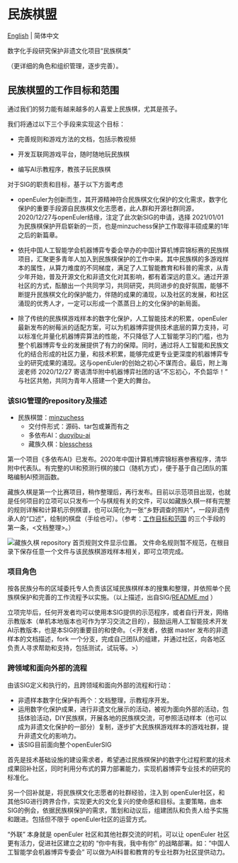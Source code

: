 
# 民族棋盟

[English](./sig-minzuchess.md) | 简体中文

数字化手段研究保护非遗文化项目“民族棋类”

（更详细的角色和组织管理，逐步完善）。

## 民族棋盟的工作目标和范围

通过我们的努力能有越来越多的人喜爱上民族棋，尤其是孩子。

我们将通过以下三个手段来实现这个目标：

 - 完善规则和游戏方法的文档，包括示教视频

 - 开发互联网游戏平台，随时随地玩民族棋

 - 编写AI示教程序，教孩子玩民族棋

对于SIG的职责和目标，基于以下方面考虑

 - openEuler为创新而生，其开源精神符合民族棋文化保护的文化需求，数字化保护的重要手段源自民族棋文化志愿者，此人群和开源社群同源，2020/12/27与openEuler结缘，注定了此次新SIG的申请，选择 2021/01/01 为民族棋保护开启崭新的一页，也是minzuchess保护工作取得丰硕成果的1年之后的新篇章。

 - 依托中国人工智能学会机器博弈专委会举办的中国计算机博弈锦标赛的民族棋项目，汇聚更多青年人加入到民族棋保护的工作中来。其中民族棋的多游戏样本的属性，从算力难度的不同梯度，满足了人工智能教育和科普的需求，从青少年开始，普及开源文化和非遗文化对其影响，都有着深远的意义。通过开源社区的方式，酝酿出一个共同学习，共同研究，共同进步的良好氛围，能够不断提升民族棋文化的保护能力，伴随的成果的涌现，以及社区的发展，和社区涌现的优秀人才，一定可以形成一个蒸蒸日上的文化保护的新局面。

 - 除了传统的民族棋游戏样本的数字化保护，人工智能技术的积累，openEuler最新发布的树莓派的适配方案，可以为机器博弈提供技术底层的算力支持，可以标准化并量化机器博弈算法的性能，不只降低了人工智能学习的门槛，也为整个机器博弈专业的发展提供了有力的保障。同时，通过将人工智能和民族文化的结合形成的社区力量，和技术积累，能够完成更专业更深度的机器博弈专业的研究成果的涌现。这与openEuler的创始之初心不谋而合。最后，附上海波老师 2020/12/27 寄语清华附中机器博弈社团的话“不忘初心，不负韶华！” 与社区共勉，共同为青年人搭建一个更大的舞台。

### 该SIG管理的repository及描述

- 民族棋盟：[minzuchess](./)
  - 交付件形式：源码、tar包或兼而有之
  - 多依布AI：[duoyibu-ai](https://gitee.com/yuandj/duoyibu-ai)
  - 藏族久棋：[blesschess](https://gitee.com/yuandj/blesschess)


第一个项目《多依布AI》已发布。2020年中国计算机博弈锦标赛参赛程序，清华附中代表队。有完整的UI和预测行棋的接口（随机方式），便于基于自己团队的策略编制AI预测函数。

藏族久棋是第一个比赛项目，稍作整理后，再行发布。目前以示范项目出现，也就是任何项目的立项可以只发布一个与棋规有关的文件，可以如藏族久棋一样有完整的规则详解和计算机示例棋谱，也可以简化为一张“乡野调查的照片”，一段非遗传承人的“口述”，绘制的棋盘（手绘也可）。（参考：[工作目标和范围](./sig-minzuchess_cn.md#%E6%B0%91%E6%97%8F%E6%A3%8B%E7%9B%9F%E7%9A%84%E5%B7%A5%E4%BD%9C%E7%9B%AE%E6%A0%87%E5%92%8C%E8%8C%83%E5%9B%B4) 的三个手段的第一条，<文档整理>。）

![藏族久棋 repository 首页规则文件显示位置。](https://images.gitee.com/uploads/images/2021/0102/104445_5573c970_5631341.jpeg "jiudoc.jpg")
文件命名规则暂不规范，在根目录下保存任意一个文件与该民族棋游戏样本相关，即可立项完成。

### 项目角色

按各民族分布的区域委托专人负责该区域民族棋样本的搜集和整理，并依照单个民族棋保护和完善的工作流程予以实施。（以上描述，出自SIG/[README.md](./README.md) ）

立项完毕后，任何开发者均可以使用本SIG提供的示范程序，或者自行开发，网络示教版本（单机本地版本也可作为学习交流之目的），鼓励运用人工智能技术开发AI示教版本，也是本SIG的重要目的和使命。（<开发者，依据 master 发布的非遗样本的文档描述，fork 一个分支，完成自己团队的组建，并通过社区，向各地区负责人寻求帮助和支持，包括测试，试玩等。>）

### 跨领域和面向外部的流程

由该SIG定义和执行的，且跨领域和面向外部的流程和行动：

  - 非遗样本数字化保护有两个：文档整理，示教程序开发。
  - 运用数字化保护成果，进行非遗文化展示的活动，被视为面向外部的活动，包括体验活动，DIY民族棋，开展各地的民族棋交流，可参照活动样本（也可以成为非遗文化保护的一部分）复制，逐步扩大民族棋游戏样本的游戏社群，提升非遗文化的影响力。
  - 该SIG目前面向整个openEulerSIG

   首先是技术基础设施的建设需求者，希望通过民族棋保护的数字化过程积累的技术成果回补社区，同时利用分布式的算力部署能力，实现机器博弈专业技术的研究的标准化。

   另一个回补就是，将民族棋文化志愿者的社群经验，注入到 openEuler社区，和其他SIG进行跨界合作，实现更大的文化复兴的使命感和目标。主要策略，由本SIG的例会，依据民族棋保护的需求，策划和动议后，组建团队和负责人给予实施和跟进。包括但不限于 openEuler社区的运营方式。

   “外联” 本身就是 openEuler 社区和其他社群交流的时机，可以让 openEuler 社区更有活力，促进社区建立之初的 “你中有我，我中有你” 的战略部署。如：“中国人工智能学会机器博弈专委会” 可以做为AI科普和教育的专业社群为社区提供动力。


